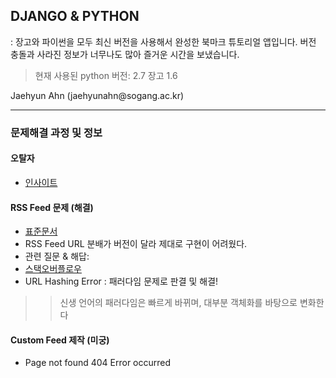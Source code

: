 ## DJANGO & PYTHON
: 장고와 파이썬을 모두 최신 버전을 사용해서 완성한 북마크 튜토리얼 앱입니다. 버전 충돌과 사라진 정보가 너무나도 많아 즐거운 시간을 보냈습니다.

> 현재 사용된 python 버전: 2.7
> 장고 1.6

<div align="left"> Jaehyun Ahn (jaehyunahn@sogang.ac.kr) </div>

<hr>

### 문제해결 과정 및 정보

#### 오탈자
- [인사이트](http://www.insightbook.co.kr/books/programming-insight/쉽고-빠른-웹-개발-django/정오표-8)

#### RSS Feed 문제 (해결)
- [표준문서](https://docs.djangoproject.com/en/1.2/ref/contrib/syndication/)
- RSS Feed URL 분배가 버전이 달라 제대로 구현이 어려웠다.
- 관련 질문 & 해답: 
- [스택오버플로우](http://stackoverflow.com/questions/23424650/url-hashing-in-django-web-application/23425103?noredirect=1#23425103)
- URL Hashing Error : 패러다임 문제로 판결 및 해결!

>> 신생 언어의 패러다임은 빠르게 바뀌며, 대부분 객체화를 바탕으로 변화한다


#### Custom Feed 제작 (미궁)
- Page not found 404 Error occurred
